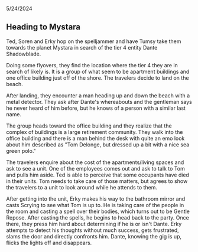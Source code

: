 5/24/2024

## Heading to Mystara

Ted, Soren and Erky hop on the spelljammer and have Tumsy take them towards the planet Mystara in search of the tier 4 entity Dante Shadowblade. 

Doing some flyovers, they find the location where the tier 4 they are in search of likely is. It is a group of what seem to be apartment buildings and one office building just off of the shore. The travelers decide to land on the beach.

After landing, they encounter a man heading up and down the beach with a metal detector. They ask after Dante's whereabouts and the gentleman says he never heard of him before, but he knows of a person with a similar last name. 

The group heads toward the office building and they realize that the complex of buildings is a large retirement community. They walk into the office building and there is a man behind the desk with quite an emo look about him described as "Tom Delonge, but dressed up a bit with a nice sea green polo."

The travelers enquire about the cost of the apartments/living spaces and ask to see a unit. One of the employees comes out and ask to talk to Tom and pulls him aside. Ted is able to perceive that some occupants have died in their units. Tom needs to take care of those matters, but agrees to show the travelers to a unit to look around while he attends to them. 

After getting into the unit, Erky makes his way to the bathroom mirror and casts Scrying to see what Tom is up to. He is taking care of the people in the room and casting a spell over their bodies, which turns out to be Gentle Repose. After casting the spells, he begins to head back to the party. Once there, they press him hard about determining if he is or isn't Dante. Erky attempts to detect his thoughts without much success, gets frustrated, slams the door and directly confronts him. Dante, knowing the gig is up, flicks the lights off and disappears. 